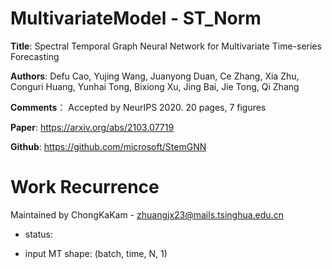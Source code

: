 # MultivariateModel - ST_Norm
**Title**: Spectral Temporal Graph Neural Network for Multivariate Time-series Forecasting

**Authors**: Defu Cao, Yujing Wang, Juanyong Duan, Ce Zhang, Xia Zhu, Conguri Huang, Yunhai Tong, Bixiong Xu, Jing Bai, Jie Tong, Qi Zhang

**Comments**： Accepted by NeurIPS 2020. 20 pages, 7 figures

**Paper**: https://arxiv.org/abs/2103.07719

**Github**: https://github.com/microsoft/StemGNN

# Work Recurrence

Maintained by ChongKaKam - zhuangjx23@mails.tsinghua.edu.cn

+ status: 

+ input MT shape: (batch, time, N, 1)